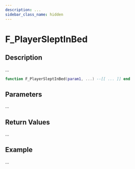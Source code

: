 ```yaml
---
description: ...
sidebar_class_name: hidden
---
```


# F_PlayerSleptInBed

## Description

...

```lua
function F_PlayerSleptInBed(param1, ...) --[[ ... ]] end
```

## Parameters

...

## Return Values

...

## Example

...

